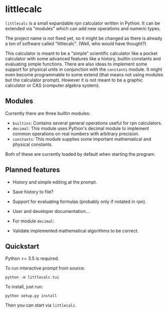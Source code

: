 # littlecalc

`littlecalc` is a small expandable rpn calculator written in Python. It can be extended via "modules" which can add new operations and numeric types.

The project name is not fixed yet, so it might be changed as there is already a ton of software called "littlecalc". (Well, who would have thought?)

This calculator is meant to be a "simple" scientific calculator like a pocket calculator with some advanced features like a history, builtin constants and evaluating simple functions. There are also ideas to implement some support for physical units in conjunction with the `constants` module.
It might even become programmable to some extend (that means not using modules but the calculator prompt). However it is not meant to be a graphic calculator or CAS (computer algebra system).

## Modules

Currently there are three builtin modules:

 * `builtins`: Contains several general operations useful for rpn calculators.
 * `decimal`: This module uses Python's decimal module to implement common operations on real numbers with arbitrary precision.
 * `constants`: This module supplies some important mathematical and physical constants.

Both of these are currently loaded by default when starting the program.


## Planned features

 * History and simple editing at the prompt.
  * Save history to file?
 * Support for evaluating formulas (probably only if notated in rpn).
 * User and developer documentation...

 * For module `decimal`:
  * Validate implemented mathematical algorithms to be correct.


## Quickstart

Python >= 3.5 is required.

To run interactive prompt from source:

```
python -m littlecalc.tui
```


To install, just run:

```
python setup.py install
```

Then you can start via `littlecalc`.
